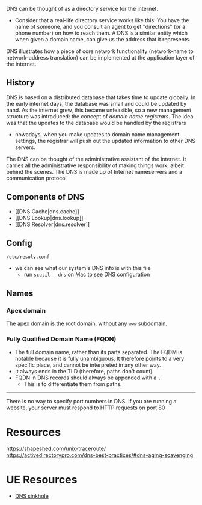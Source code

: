 
DNS can be thought of as a directory service for the internet.
- Consider that a real-life directory service works like this: You have the name of someone, and you consult an agent to get "directions" (or a phone number) on how to reach them. A DNS is a similar entity which when given a domain name, can give us the address that it represents.

DNS illustrates how a piece of core network functionality (network-name to network-address translation) can be implemented at the application layer of the internet.

## History
DNS is based on a distributed database that takes time to update globally. In the early internet days, the database was small and could be updated by hand. As the internet grew, this became unfeasible, so a new management structure was introduced: the concept of *domain name registrars*. The idea was that the updates to the database would be handled by the registrars
- nowadays, when you make updates to domain name management settings, the registrar will push out the updated information to other DNS servers. 

The DNS can be thought of the administrative assistant of the internet. It carries all the administrative responsibility of making things work, albeit behind the scenes. 
The DNS is made up of Internet nameservers and a communication protocol

## Components of DNS
- [[DNS Cache|dns.cache]]
- [[DNS Lookup|dns.lookup]]
- [[DNS Resolver|dns.resolver]]

## Config
`/etc/resolv.conf`
- we can see what our system's DNS info is with this file
	- run `scutil --dns` on Mac to see DNS configuration

## Names
### Apex domain
The apex domain is the root domain, without any `www` subdomain.

### Fully Qualified Domain Name (FQDN)
- The full domain name, rather than its parts separated. The FQDM is notable because it is fully unambiguous. It therefore points to a very specific place, and cannot be interpreted in any other way.
- It always ends in the TLD (therefore, paths don't count)
- FQDN in DNS records should always be appended with a `.`
	- This is to differentiate them from paths.

* * *
There is no way to specify port numbers in DNS. If you are running a website, your server must respond to HTTP requests on port 80

# Resources
https://shapeshed.com/unix-traceroute/
https://activedirectorypro.com/dns-best-practices/#dns-aging-scavenging

# UE Resources
- [DNS sinkhole](https://en.wikipedia.org/wiki/DNS_sinkhole)